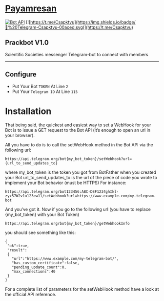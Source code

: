 # [Payamresan](https://t.me/prackbot)

[![Bot API](http://img.shields.io/badge/Bot%20API-v3.5-00aced.svg)](https://core.telegram.org/bots/api)
[![https://t.me/Csapktvu](https://img.shields.io/badge/💬%20Telegram-Csapktvu-00aced.svg)](https://t.me/Csapktvu)

## Prackbot V1.0
 Scientific Societies messenger Telegram-bot to connect with members 
* * *

## Configure

* Put Your Bot `TOKEN` At Line `2`
* Put Your `Telegram ID` At Line `115`

# Installation

That being said, the quickest and easiest way to set a WebHook for your Bot is to issue a GET request to the Bot API (it’s enough to open an url in your browser).

All you have to do is to call the setWebHook method in the Bot API via the following url:

```
https://api.telegram.org/bot{my_bot_token}/setWebhook?url={url_to_send_updates_to}
```
where
my_bot_token is the token you got from BotFather when you created your Bot
url_to_send_updates_to is the url of the piece of code you wrote to implement your Bot behavior (must be HTTPS)
For instance:
```
https://api.telegram.org/bot123456:ABC-DEF1234ghIkl-zyx57W2v1u123ew11/setWebhook?url=https://www.example.com/my-telegram-bot
```
And you’ve got it.
Now if you go to the following url (you have to replace {my_bot_token} with your Bot Token)
```
https://api.telegram.org/bot{my_bot_token}/getWebhookInfo
```
you should see something like this:
```
{
 "ok":true,
 "result": 
 {
   "url":"https://www.example.com/my-telegram-bot/",
   "has_custom_certificate":false,
   "pending_update_count":0,
   "max_connections":40
 }
}
```
For a complete list of parameters for the setWebHook method have a look at the official API reference.

